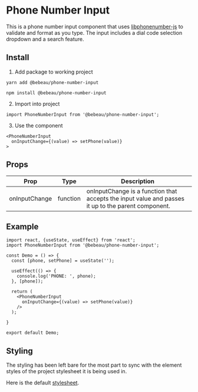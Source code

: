 # Phone Number Input #

This is a phone number input component that uses [libphonenumber-js](https://www.npmjs.com/package/libphonenumber-js) to validate and format as you type. The input includes a dial code selection dropdown and a search feature.

## Install ##
1. Add package to working project
```
yarn add @bebeau/phone-number-input
```
```
npm install @bebeau/phone-number-input
```
2. Import into project
```
import PhoneNumberInput from '@bebeau/phone-number-input';
```
3. Use the component
```
<PhoneNumberInput
  onInputChange={(value) => setPhone(value)}
>
```

## Props ##

Prop | Type | Description
|---|---|---|
onInputChange | function | onInputChange is a function that accepts the input value and passes it up to the parent component.

## Example ##
```
import react, {useState, useEffect} from 'react';
import PhoneNumberInput from '@bebeau/phone-number-input';

const Demo = () => {
  const [phone, setPhone] = useState('');
  
  useEffect(() => {
    console.log('PHONE: ', phone);
  }, [phone]);

  return (
    <PhoneNumberInput 
      onInputChange={(value) => setPhone(value)}
    />
  );

}

export default Demo;
```

## Styling ##

The styling has been left bare for the most part to sync with the element styles of the project stylesheet it is being used in.

Here is the default [stylesheet](https://github.com/Bebeau/phone-number-input/blob/master/src/assets/scss/phone-number-input.scss).
